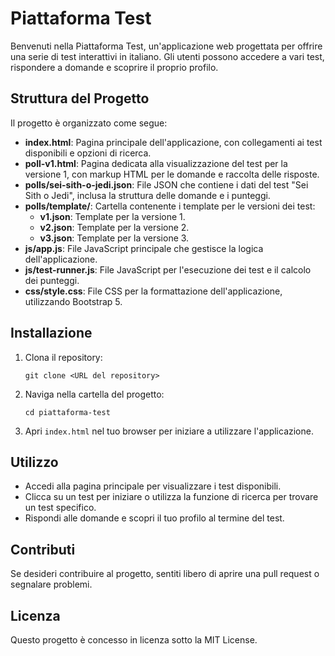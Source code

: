 # Piattaforma Test

Benvenuti nella Piattaforma Test, un'applicazione web progettata per offrire una serie di test interattivi in italiano. Gli utenti possono accedere a vari test, rispondere a domande e scoprire il proprio profilo.

## Struttura del Progetto

Il progetto è organizzato come segue:

- **index.html**: Pagina principale dell'applicazione, con collegamenti ai test disponibili e opzioni di ricerca.
- **poll-v1.html**: Pagina dedicata alla visualizzazione del test per la versione 1, con markup HTML per le domande e raccolta delle risposte.
- **polls/sei-sith-o-jedi.json**: File JSON che contiene i dati del test "Sei Sith o Jedi", inclusa la struttura delle domande e i punteggi.
- **polls/template/**: Cartella contenente i template per le versioni dei test:
  - **v1.json**: Template per la versione 1.
  - **v2.json**: Template per la versione 2.
  - **v3.json**: Template per la versione 3.
- **js/app.js**: File JavaScript principale che gestisce la logica dell'applicazione.
- **js/test-runner.js**: File JavaScript per l'esecuzione dei test e il calcolo dei punteggi.
- **css/style.css**: File CSS per la formattazione dell'applicazione, utilizzando Bootstrap 5.

## Installazione

1. Clona il repository:
   ```
   git clone <URL del repository>
   ```
2. Naviga nella cartella del progetto:
   ```
   cd piattaforma-test
   ```
3. Apri `index.html` nel tuo browser per iniziare a utilizzare l'applicazione.

## Utilizzo

- Accedi alla pagina principale per visualizzare i test disponibili.
- Clicca su un test per iniziare o utilizza la funzione di ricerca per trovare un test specifico.
- Rispondi alle domande e scopri il tuo profilo al termine del test.

## Contributi

Se desideri contribuire al progetto, sentiti libero di aprire una pull request o segnalare problemi.

## Licenza

Questo progetto è concesso in licenza sotto la MIT License.